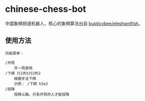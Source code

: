 # chinese-chess-bot

中国象棋频道机器人，核心的象棋算法出自 [bupticybee/elephantfish](https://github.com/bupticybee/elephantfish)。

## 使用方法

```
功能菜单：

/开局
    开一局游戏
/下棋 行1列1行2列2
    根据步法下棋
    示例： /下棋 h2e2
/投降
    投降认输。只有开局的人才能投降
```

